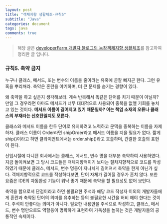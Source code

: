 ```yaml
---
layout: post
title: "객체지향 생활체조-규칙5"
subtitle: "Java"
categories: document
tags: java
comments: true
---
```


> 해당 글은 [developerFarm 개발자 블로그의 농장객체지향 생활체조](https://developerfarm.wordpress.com/2012/02/03/object_calisthenics_summary)를 참고하여 정리한 글 입니다.

### 규칙5. 축약 금지

누구나 클래스, 메서드, 또는 변수의 이름을 줄이려는 유혹에 곧잘 빠지곤 한다. 그런 유혹을 뿌리쳐라. 축약은 혼란을 야기하며, 더 큰 문제를 숨기는 경향이 있다.

왜 축약을 하고 싶은지 생각해보라. 계속 반복해서 똑같은 단어를 치기 때문이 아닐까? 만일 그 경우라면 아마도 메서드가 너무 대대적으로 사용되어 중복을 없앨 기회를 놓치고 있는 것이다. **메서드 이름이 길어지고 있기 때문일까? 이는 책임 소재의 오류나 클래스의 부재라는 신호탄일지도 모른다.**

클래스와 메서드 이름을 한두 단어로 유지하려고 노력하고 문맥을 중복하는 이름을 자제하자. 클래스 이름이 Order라면 shipOrder라고 메서드 이름을 지을 필요가 없다. 짧게 ship()이라고 하면 클라이언트에서는 order.ship()라고 호출하며, 간결한 호출의 표현이 된다.

신입시절에 다니던 회사에서는 클래스, 메서드, 변수 명을 대부분 축약하여 사용하였다. 지금 돌이켜보면 그 당시 코드들은 객체지향적이기 보다는 절차지향적으로 코드를 작성하였기 때문에 클래스, 메서드, 변수 명등이 지나치게 길어져서 축약을 한게 아닌가 싶다. 객체지향적으로 코드를 작성하다보면, 단어 자체가 길어질 경우가 흔치 않다. 또한 요즘은 IDE의 자동완성 기능이 워낙 좋기 때문에 축약을 할 필요성도 없어 보인다.

축약을 함으로서 단점이라고 하면 불필요한 주석과 해당 코드 작성자 이외의 개발자들에게 혼란과 축약된 단어의 의미를 유추하는 등의 불필요한 시간을 허비 해야 한다는 것이다. 주석이 안좋다는 의미가 아니다. 필요한 내용만을 주석으로 작성하고, 클래스, 메서드, 변수 명만으로도 역할등이 명확하게 표현하여 가독성을 높히는 것은 개발자들의 공통적인 숙제이다.